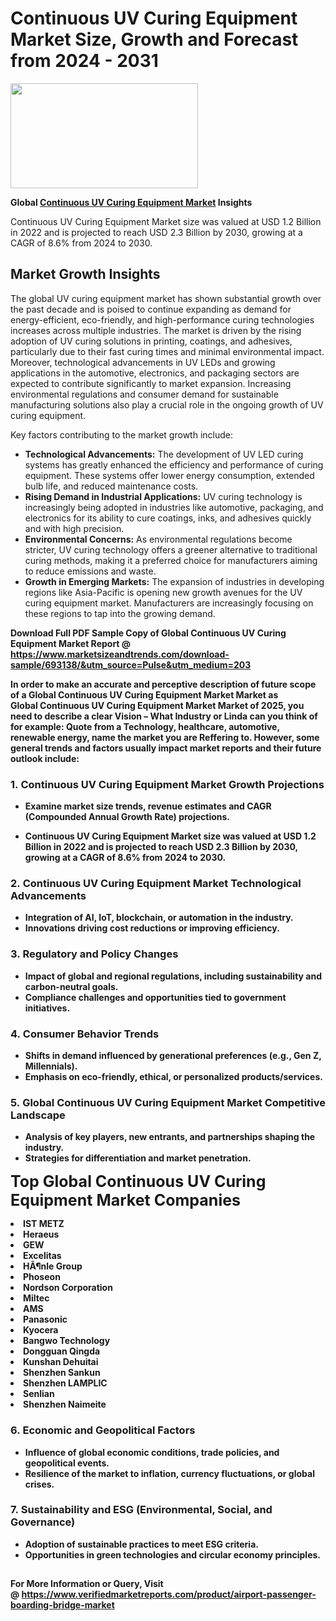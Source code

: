 <H1>Continuous UV Curing Equipment Market Size, Growth and Forecast from 2024 - 2031</H1><img class="aligncenter size-medium wp-image-584254" src="https://thirdeyenews.in/wp-content/uploads/2024/09/Global-Market-Research-300x168.jpeg" alt="" width="300" height="168" /><p><strong>Global&nbsp;<a href="https://www.marketsizeandtrends.com/download-sample/693138/&amp;utm_source=Pulse&amp;utm_medium=203">Continuous UV Curing Equipment Market</a> Insights</strong></p><p>Continuous UV Curing Equipment Market size was valued at USD 1.2 Billion in 2022 and is projected to reach USD 2.3 Billion by 2030, growing at a CAGR of 8.6% from 2024 to 2030.</p><p><h2>Market Growth Insights</h2> <p>The global UV curing equipment market has shown substantial growth over the past decade and is poised to continue expanding as demand for energy-efficient, eco-friendly, and high-performance curing technologies increases across multiple industries. The market is driven by the rising adoption of UV curing solutions in printing, coatings, and adhesives, particularly due to their fast curing times and minimal environmental impact. Moreover, technological advancements in UV LEDs and growing applications in the automotive, electronics, and packaging sectors are expected to contribute significantly to market expansion. Increasing environmental regulations and consumer demand for sustainable manufacturing solutions also play a crucial role in the ongoing growth of UV curing equipment.</p> <p><strong></strong></p> <p>Key factors contributing to the market growth include: <ul> <li><strong>Technological Advancements:</strong> The development of UV LED curing systems has greatly enhanced the efficiency and performance of curing equipment. These systems offer lower energy consumption, extended bulb life, and reduced maintenance costs.</li> <li><strong>Rising Demand in Industrial Applications:</strong> UV curing technology is increasingly being adopted in industries like automotive, packaging, and electronics for its ability to cure coatings, inks, and adhesives quickly and with high precision.</li> <li><strong>Environmental Concerns:</strong> As environmental regulations become stricter, UV curing technology offers a greener alternative to traditional curing methods, making it a preferred choice for manufacturers aiming to reduce emissions and waste.</li> <li><strong>Growth in Emerging Markets:</strong> The expansion of industries in developing regions like Asia-Pacific is opening new growth avenues for the UV curing equipment market. Manufacturers are increasingly focusing on these regions to tap into the growing demand.</li> </ul> </p> <p><strong></p><p><span class=""><strong>Download Full PDF Sample Copy of Global Continuous UV Curing Equipment Market Report</strong> @ <a href="https://www.marketsizeandtrends.com/download-sample/693138/&amp;utm_source=Pulse&amp;utm_medium=203" target="_blank">https://www.marketsizeandtrends.com/download-sample/693138/&amp;utm_source=Pulse&amp;utm_medium=203</a></span></p><p>In order to make an accurate and perceptive description of future scope of a Global&nbsp;Continuous UV Curing Equipment Market Market as Global&nbsp;Continuous UV Curing Equipment Market Market of 2025, you need to describe a clear Vision &ndash; What Industry or Linda can you think of for example: Quote from a Technology, healthcare, automotive, renewable energy, name the market you are Reffering to. However, some general trends and factors usually impact market reports and their future outlook include:</p><h3>1.&nbsp;<strong>Continuous UV Curing Equipment Market Growth Projections</strong></h3><ul><li>Examine market size trends, revenue estimates and CAGR (Compounded Annual Growth Rate) projections.</li><li><p>Continuous UV Curing Equipment Market size was valued at USD 1.2 Billion in 2022 and is projected to reach USD 2.3 Billion by 2030, growing at a CAGR of 8.6% from 2024 to 2030.</p></li></ul><h3>2.&nbsp;<strong>Continuous UV Curing Equipment Market Technological Advancements</strong></h3><ul><li>Integration of AI, IoT, blockchain, or automation in the industry.</li><li>Innovations driving cost reductions or improving efficiency.</li></ul><h3>3.&nbsp;<strong>Regulatory and Policy Changes</strong></h3><ul><li>Impact of global and regional regulations, including sustainability and carbon-neutral goals.</li><li>Compliance challenges and opportunities tied to government initiatives.</li></ul><h3>4.&nbsp;<strong>Consumer Behavior Trends</strong></h3><ul><li>Shifts in demand influenced by generational preferences (e.g., Gen Z, Millennials).</li><li>Emphasis on eco-friendly, ethical, or personalized products/services.</li></ul><h3>5.&nbsp;<strong>Global Continuous UV Curing Equipment Market Competitive Landscape</strong></h3><ul><li>Analysis of key players, new entrants, and partnerships shaping the industry.</li><li>Strategies for differentiation and market penetration.</li></ul><p data-pm-slice="1 1 []"><span style="color: inherit; font-family: inherit; font-size: 25px;">Top Global Continuous UV Curing Equipment Market Companies</span></p><div class="" data-test-id=""><p><li>IST METZ</li><li> Heraeus</li><li> GEW</li><li> Excelitas</li><li> HÃ¶nle Group</li><li> Phoseon</li><li> Nordson Corporation</li><li> Miltec</li><li> AMS</li><li> Panasonic</li><li> Kyocera</li><li> Bangwo Technology</li><li> Dongguan Qingda</li><li> Kunshan Dehuitai</li><li> Shenzhen Sankun</li><li> Shenzhen LAMPLIC</li><li> Senlian</li><li> Shenzhen Naimeite</li></p></div><h3>6.&nbsp;<strong>Economic and Geopolitical Factors</strong></h3><ul><li>Influence of global economic conditions, trade policies, and geopolitical events.</li><li>Resilience of the market to inflation, currency fluctuations, or global crises.</li></ul><h3>7.&nbsp;<strong>Sustainability and ESG (Environmental, Social, and Governance)</strong></h3><ul><li>Adoption of sustainable practices to meet ESG criteria.</li><li>Opportunities in green technologies and circular economy principles.</li></ul><h2><strong style="font-size: 14px;">For More Information or Query, Visit @&nbsp;</strong><a style="background-color: #ffffff; font-size: 14px;" href="https://www.marketsizeandtrends.com/report/continuous-uv-curing-equipment-market/" target="_blank">https://www.verifiedmarketreports.com/product/airport-passenger-boarding-bridge-market</a></h2>
